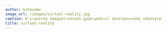 ```yaml
---
author: katevamv
image_url: /images/virtual-reality.jpg
caption: Η εικονική πραγματικότητα χρησιμοποιεί ηλεκτρονικούς υπολογιστές,για να δημιουργήσει και να προσομοιώσει πραγματικά ή μη περιβάλλοντα,από τα οποία ο χρήστης έχει την ψευδαίσθηση ότι περιβάλλεται και στα οποία μπορεί να κινηθεί ελεύθερα.
title: virtual-reality
---
```

